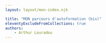 ```yaml
---
layout: layout/mon-index.njk

title: "MON parcours d'autoformation (bis)"
eleventyExcludeFromCollections: true
authors:
    - Arthur Louradou
---
```


<script type="text/javascript">
    window.location.href = '../../../2023-2024/Louradou-Arthur/pok';
</script>